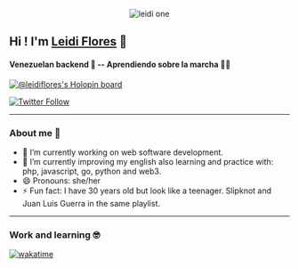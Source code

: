 <p align="center">
  <img src="https://user-images.githubusercontent.com/62189355/197426902-ba9c81b8-b7ee-449c-adf0-d1cceed517ba.png" alt="leidi one"/>
</p>

## Hi ! I'm [Leidi Flores][website] 👋

#### Venezuelan backend 👾 -- Aprendiendo sobre la marcha 💚💙

[![@leidiflores's Holopin board](https://holopin.me/leidiflores)](https://holopin.io/@leidiflores)


[![Twitter Follow](https://img.shields.io/twitter/follow/leidie_dev?label=Leidi&style=social)](https://twitter.com/leidie_dev)

<!-- links -->
[website]:https://leidie-dev.super.site/

***
### About me 🌻

- 🔭 I’m currently working on web software development.
- 🌱 I’m currently improving my english also learning and practice with: php, javascript, go, python and web3.
- 😄 Pronouns: she/her
- ⚡ Fun fact: I have 30 years old but look like a teenager. Slipknot and Juan Luis Guerra in the same playlist.

***
### Work and learning 🤓

[![wakatime](https://wakatime.com/badge/user/a2ab5a5e-6f68-4885-bcee-b0b092fa0a8b.svg)](https://wakatime.com/@a2ab5a5e-6f68-4885-bcee-b0b092fa0a8b)
